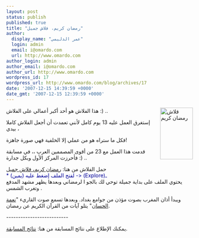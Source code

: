 ```yaml
---
layout: post
status: publish
published: true
title: "رمضان كريم، فلاش جميل"
author:
  display_name: "عمر الدليمي"
  login: admin
  email: i@omardo.com
  url: http://www.omardo.com
author_login: admin
author_email: i@omardo.com
author_url: http://www.omardo.com
wordpress_id: 17
wordpress_url: http://www.omardo.com/blog/archives/17
date: '2007-12-15 14:39:59 +0000'
date_gmt: '2007-12-15 12:39:59 +0000'
---
```

<p><img src="http://www.omardo.com/blog/wp-content/uploads/medfa3-ramadan.jpg" alt="قلاش رمضان كريم" class="ngg-singlepic" align="right" height="140" width="88" />هذا الفلاش هو أحد أكبر أعمالي على الفلاش :) ..</p>
<p>إستغرق العمل عليه  13 يوم كامل لأنني  تعمدت أن أجعل الفلاش كاملا  بيدي ،</p>
<p>فكل ما ستراه  هو من عملي إلا الخلفية فهي صورة جاهزة!</p>
<p>قدمت هذا العمل مع 23 من أقوى المصممين العرب ،، في مسابقة فأحرزت المركز الأول وبكل جدارة :) ..</p>
<p>حمل الفلاش من هنا: <!--more--><a href="http://www.omardo.com/blog/wp-content/uploads/ramadan.zip" />رمضان كريم، فلاش جميل</a><br />
<font color="#000099">* لفتح الملف إضغط عليه (يمين) -&gt; (Explore)ـ</font><br />
يحتوي الملف على بداية جميلة توحي لك بالجو ا لرمضاني وبعدها يظهر مشهد المدفع وتغرب الشمس .</p>
<p>ويبدأ أذان المغرب بصوت مؤذن من جوامع بغداد. وبعدها تسمع صوت القاريء "<a href="http://www.ne3ma.com/" title="موقع الشيخ نعمة الحسان">نعمة الحسان</a>" يتلو آيات من القرآن الكريم عن رمضان.</p>
<p>--------------------------</p>
<p>يمكنك الإطلاع على نتائج المسابقة من هنا: <a href="http://www.w-enter.com/forum/showthread.php?t=4737">نتائج المسابقة</a>.</p>
